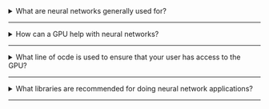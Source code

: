 <details>
<summary>What are neural networks generally used for?</summary>
<br>
Neural networks are generally used to identify patterns or model complex relationships between inputs and outputs in datasets.
</details>

---

<details>
<summary>How can a GPU help with neural networks?</summary>
<br>

A GPU can be used to increase the speed at which the neural network trains.

</details>

---

<details>
<summary>What line of ocde is used to ensure that your user has access to the GPU?</summary>
<br>

```sudo usermod -a -G video $LOGNAME```

</details>

---

<details>
<summary>What libraries are recommended for doing neural network applications?</summary>
<br>

Tensorflow and Keras.

</details>

---
